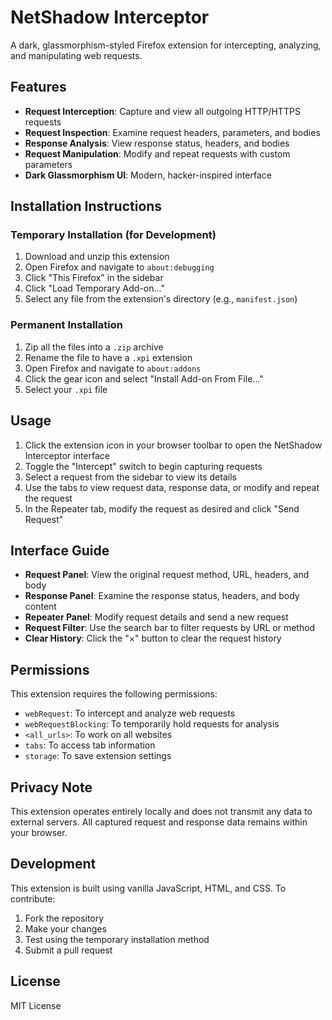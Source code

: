 # NetShadow Interceptor

A dark, glassmorphism-styled Firefox extension for intercepting, analyzing, and manipulating web requests.

## Features

- **Request Interception**: Capture and view all outgoing HTTP/HTTPS requests 
- **Request Inspection**: Examine request headers, parameters, and bodies
- **Response Analysis**: View response status, headers, and bodies
- **Request Manipulation**: Modify and repeat requests with custom parameters
- **Dark Glassmorphism UI**: Modern, hacker-inspired interface

## Installation Instructions

### Temporary Installation (for Development)

1. Download and unzip this extension
2. Open Firefox and navigate to `about:debugging`
3. Click "This Firefox" in the sidebar
4. Click "Load Temporary Add-on..."
5. Select any file from the extension's directory (e.g., `manifest.json`)

### Permanent Installation

1. Zip all the files into a `.zip` archive
2. Rename the file to have a `.xpi` extension
3. Open Firefox and navigate to `about:addons`
4. Click the gear icon and select "Install Add-on From File..."
5. Select your `.xpi` file

## Usage

1. Click the extension icon in your browser toolbar to open the NetShadow Interceptor interface
2. Toggle the "Intercept" switch to begin capturing requests
3. Select a request from the sidebar to view its details
4. Use the tabs to view request data, response data, or modify and repeat the request
5. In the Repeater tab, modify the request as desired and click "Send Request"

## Interface Guide

- **Request Panel**: View the original request method, URL, headers, and body
- **Response Panel**: Examine the response status, headers, and body content
- **Repeater Panel**: Modify request details and send a new request
- **Request Filter**: Use the search bar to filter requests by URL or method
- **Clear History**: Click the "×" button to clear the request history

## Permissions

This extension requires the following permissions:

- `webRequest`: To intercept and analyze web requests
- `webRequestBlocking`: To temporarily hold requests for analysis
- `<all_urls>`: To work on all websites
- `tabs`: To access tab information
- `storage`: To save extension settings

## Privacy Note

This extension operates entirely locally and does not transmit any data to external servers. All captured request and response data remains within your browser.

## Development

This extension is built using vanilla JavaScript, HTML, and CSS. To contribute:

1. Fork the repository
2. Make your changes
3. Test using the temporary installation method
4. Submit a pull request

## License

MIT License